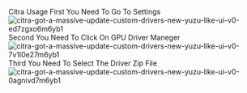 Citra Usage
First You Need To Go To Settings
![citra-got-a-massive-update-custom-drivers-new-yuzu-like-ui-v0-ed7zgxo6m6yb1](https://github.com/K11MCH1/AdrenoToolsDrivers/assets/145665569/b8a4bbb1-5fbc-4fff-a16c-050f84f5ed9d)
Second You Need To Click On GPU Driver Maneger
![citra-got-a-massive-update-custom-drivers-new-yuzu-like-ui-v0-7v1l0e27m6yb1](https://github.com/K11MCH1/AdrenoToolsDrivers/assets/145665569/3b5b8e67-023a-4644-9021-bfc83492ebe0)
Third You Need To Select The Driver Zip File
![citra-got-a-massive-update-custom-drivers-new-yuzu-like-ui-v0-0agnivd7m6yb1](https://github.com/K11MCH1/AdrenoToolsDrivers/assets/145665569/02154201-99a9-46d6-bd64-60dfd63eb40d)
